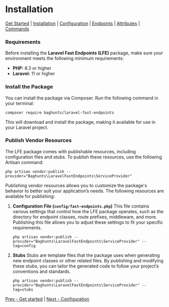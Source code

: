 # Installation

[Get Started](index.md) | [Installation](installation.md) | [Configuration](configuration.md) | [Endpoints](endpoints.md) | [Attributes](attributes.md) | [Commands](commands.md)

### Requirements

Before installing the **Laravel Fast Endpoints (LFE)** package, make sure your environment meets the following minimum requirements:

- **PHP:** 8.3 or higher
- **Laravel:** 11 or higher

### Install the Package

You can install the package via Composer. Run the following command in your terminal:

```shell
composer require baghunts/laravel-fast-endpoints
```

This will download and install the package, making it available for use in your Laravel project.

### Publish Vendor Resources

The LFE package comes with publishable resources, including configuration files and stubs. To publish these resources, use the following Artisan command:

```shell
php artisan vendor:publish --provider="Baghunts\LaravelFastEndpoints\ServiceProvider"
```

Publishing vendor resources allows you to customize the package's behavior to better suit your application’s needs. The following resources are available for publishing:

1. **Configuration File (`config/fast-endpoints.php`)**
   This file contains various settings that control how the LFE package operates, such as the directory for endpoint classes, route prefixes, middleware, and more. Publishing this file allows you to adjust these settings to fit your specific requirements.
   
   ```shell
   php artisan vendor:publish --provider="Baghunts\LaravelFastEndpoints\ServiceProvider" --tag=config
   ```

2. **Stubs**
   Stubs are template files that the package uses when generating new endpoint classes or other related files. By publishing and modifying these stubs, you can tailor the generated code to follow your project’s conventions and standards.

   ```shell
   php artisan vendor:publish --provider="Baghunts\LaravelFastEndpoints\ServiceProvider" --tag=stubs
   ```

[Prev - Get started](index.md) | [Next - Configuration](configuration.md)